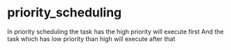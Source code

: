 # priority_scheduling
In priority scheduling the task has the high priority will execute first 
And the task which has low priority than high will execute after that
